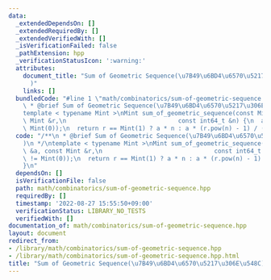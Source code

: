 ```yaml
---
data:
  _extendedDependsOn: []
  _extendedRequiredBy: []
  _extendedVerifiedWith: []
  _isVerificationFailed: false
  _pathExtension: hpp
  _verificationStatusIcon: ':warning:'
  attributes:
    document_title: "Sum of Geometric Sequence(\u7B49\u6BD4\u6570\u5217\u306E\u548C\
      )"
    links: []
  bundledCode: "#line 1 \"math/combinatorics/sum-of-geometric-sequence.hpp\"\n/**\n\
    \ * @brief Sum of Geometric Sequence(\u7B49\u6BD4\u6570\u5217\u306E\u548C)\n */\n\
    template < typename Mint >\nMint sum_of_geometric_sequence(const Mint &a, const\
    \ Mint &r,\n                               const int64_t &n) {\n  assert(r !=\
    \ Mint(0));\n  return r == Mint(1) ? a * n : a * (r.pow(n) - 1) / (r - 1);\n}\n"
  code: "/**\n * @brief Sum of Geometric Sequence(\u7B49\u6BD4\u6570\u5217\u306E\u548C\
    )\n */\ntemplate < typename Mint >\nMint sum_of_geometric_sequence(const Mint\
    \ &a, const Mint &r,\n                               const int64_t &n) {\n  assert(r\
    \ != Mint(0));\n  return r == Mint(1) ? a * n : a * (r.pow(n) - 1) / (r - 1);\n\
    }\n"
  dependsOn: []
  isVerificationFile: false
  path: math/combinatorics/sum-of-geometric-sequence.hpp
  requiredBy: []
  timestamp: '2022-08-27 15:55:50+09:00'
  verificationStatus: LIBRARY_NO_TESTS
  verifiedWith: []
documentation_of: math/combinatorics/sum-of-geometric-sequence.hpp
layout: document
redirect_from:
- /library/math/combinatorics/sum-of-geometric-sequence.hpp
- /library/math/combinatorics/sum-of-geometric-sequence.hpp.html
title: "Sum of Geometric Sequence(\u7B49\u6BD4\u6570\u5217\u306E\u548C)"
---
```

